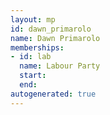 ```yaml
---
layout: mp
id: dawn_primarolo
name: Dawn Primarolo
memberships:
- id: lab
  name: Labour Party
  start: 
  end: 
autogenerated: true
---
```

